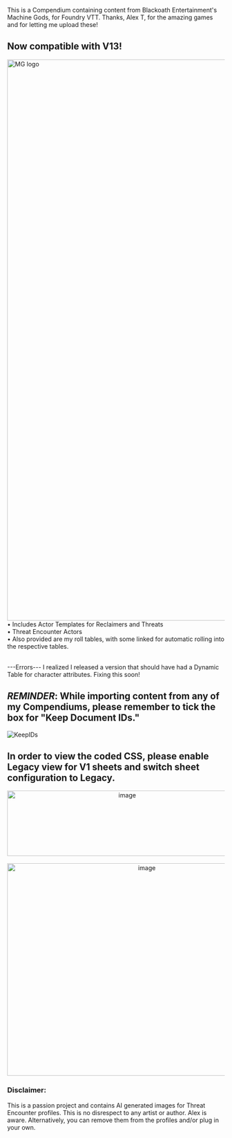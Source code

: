 This is a Compendium containing content from Blackoath Entertainment's Machine Gods, for  Foundry VTT. Thanks, Alex T, for the amazing games and for letting me upload these!

Now compatible with V13!
-----
<img width="2753" height="1297" alt="MG logo" src="https://github.com/user-attachments/assets/5a77ada8-2dd5-418b-9118-1fc8e16d9ab6" />
• Includes Actor Templates for Reclaimers and Threats<br/>
• Threat Encounter Actors<br/>
• Also provided are my roll tables, with some linked for automatic rolling into the respective tables.<br/>
<br/>

---Errors---
I realized I released a version that should have had a Dynamic Table for character attributes. Fixing this soon!

**_*REMINDER*_**: While importing content from any of my Compendiums, please remember to tick the box for "Keep Document IDs."
-----
![KeepIDs](https://github.com/user-attachments/assets/626c2347-0944-41e4-8d16-fea96d4d803f)

**In order to view the coded CSS, please enable Legacy view for V1 sheets and switch sheet configuration to Legacy.**<br/>
-----
<center><img width="540" height="151" alt="image" src="https://github.com/user-attachments/assets/154ba80a-d1a3-43aa-9dd3-81a2d9e18b49" /></center><br/>
<center><img width="631" height="491" alt="image" src="https://github.com/user-attachments/assets/bd6339a2-a353-441b-92ea-56fd9cea2740" /></center>

### Disclaimer:
This is a passion project and contains AI generated images for Threat Encounter profiles. This is no disrespect to any artist or author. Alex is aware. Alternatively, you can remove them from the profiles and/or plug in your own.
